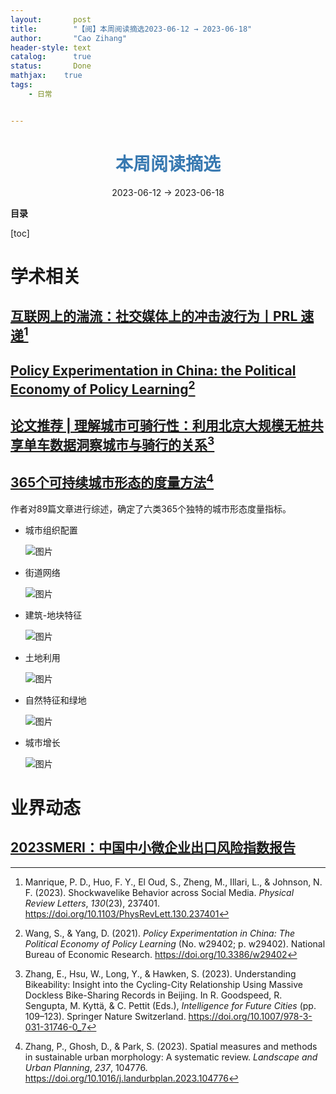 ```yaml
---
layout:       post
title:        "【阅】本周阅读摘选2023-06-12 → 2023-06-18"
author:       "Cao Zihang"
header-style: text
catalog:      true
status:		  Done
mathjax: 	true
tags:
    - 日常


---
```


# <center><font color="#3879B1">本周阅读摘选</font></center>

<center>2023-06-12 → 2023-06-18</center>

**目录**

[toc]

# 学术相关

## [互联网上的湍流：社交媒体上的冲击波行为丨PRL 速递](https://mp.weixin.qq.com/s/cXfttiZ0jqDgEI70kcLDdA)[^1]



## [Policy Experimentation in China: the Political Economy of Policy Learning](https://www.nber.org/papers/w29402)[^2]





## [论文推荐 | 理解城市可骑行性：利用北京大规模无桩共享单车数据洞察城市与骑行的关系](https://mp.weixin.qq.com/s/dtEbD8s8MFFKZBUFcdQZ-Q)[^3]



## [365个可持续城市形态的度量方法](https://mp.weixin.qq.com/s/M9R4A4fIcR7sg2z-2eIlzg)[^4]

作者对89篇文章进行综述，确定了六类365个独特的城市形态度量指标。

- 城市组织配置

  ![图片](https://img.czhread.asia/img/202306181352613.jpeg)

- 街道网络

  ![图片](https://img.czhread.asia/img/202306181352728.jpeg)

- 建筑-地块特征

  ![图片](https://img.czhread.asia/img/202306181353091.jpeg)

- 土地利用

  ![图片](https://img.czhread.asia/img/202306181353791.jpeg)

- 自然特征和绿地

  ![图片](https://img.czhread.asia/img/202306181353322.jpeg)

- 城市增长

  ![图片](https://img.czhread.asia/img/202306181353651.jpeg)

# 业界动态

## [2023SMERI：中国中小微企业出口风险指数报告](https://g.h5gdsvip.com/p/iylbr3qw)





[^1]: Manrique, P. D., Huo, F. Y., El Oud, S., Zheng, M., Illari, L., & Johnson, N. F. (2023). Shockwavelike Behavior across Social Media. *Physical Review Letters*, *130*(23), 237401. https://doi.org/10.1103/PhysRevLett.130.237401
[^2]: Wang, S., & Yang, D. (2021). *Policy Experimentation in China: The Political Economy of Policy Learning* (No. w29402; p. w29402). National Bureau of Economic Research. https://doi.org/10.3386/w29402
[^3]: Zhang, E., Hsu, W., Long, Y., & Hawken, S. (2023). Understanding Bikeability: Insight into the Cycling-City Relationship Using Massive Dockless Bike-Sharing Records in Beijing. In R. Goodspeed, R. Sengupta, M. Kyttä, & C. Pettit (Eds.), *Intelligence for Future Cities* (pp. 109–123). Springer Nature Switzerland. https://doi.org/10.1007/978-3-031-31746-0_7
[^4]: Zhang, P., Ghosh, D., & Park, S. (2023). Spatial measures and methods in sustainable urban morphology: A systematic review. *Landscape and Urban Planning*, *237*, 104776. https://doi.org/10.1016/j.landurbplan.2023.104776

